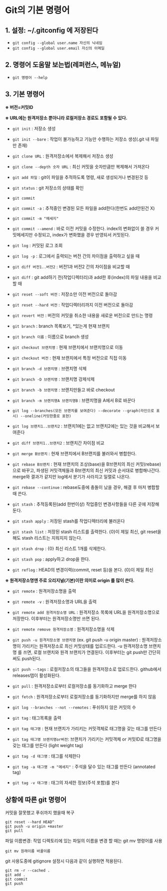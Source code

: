 # Git의 기본 명령어

## 1. 설정: ~/.gitconfig 에 저장된다
* `git config --global user.name 자신의 닉네임`
* `git config --global user.email 자신의 이메일`

## 2. 명령어 도움말 보는법(레퍼런스, 메뉴얼)
* `git 명령어 --help`


## 3. 기본 명령어
**※ 버전=커밋ID**

**※ URL에는 원격저장소 뿐아니라 로컬저장소 경로도 포함될 수 있다.**

* `git init` : 저장소 생성
* `git init --bare` : 작업이 불가능하고 기능만 수행하는 저장소 생성(.git 내 파일만 존재)
* `git clone URL` : 원격저장소에서 복제해서 저장소 생성
* `git clone --depth 숫자 URL` : 최신 커밋을 숫자만큼만 복제해서 가져온다

* `git add 파일` : git이 파일을 추적하도록 명령, 새로 생성되거나 변경된것 등

* `git status` : git 저장소의 상태를 확인

* `git commit`
* `git commit -a` : 추적중인 변경된 모든 파일을 add한다(한번도 add안된건 X)
* `git commit -m "메세지" `
* `git commit --amend` : 바로 이전 커밋을 수정한다. index의 변화없이 쓸 경우 커밋메세지만 수정되고, index가 변화했을 경우 반영되서 커밋된다.

* `git log` : 커밋된 로그 조회
* `git log -p` : 로그에서 출력되는 버전 간의 차이점을 출력하고 싶을 때
* `git diff 버전1..버전2` : 버전1과 버전2 간의 차이점을 비교할 때
* `git diff` : git add하기 전(작업디렉터리)과 add한 후(index)의 파일 내용을 비교할 때 

* `git reset --soft 버전` : 저장소만 이전 버전으로 돌아감
* `git reset --hard 버전` : 작업디렉터리까지 이전 버전으로 돌아감
* `git revert 버전` : 버전의 커밋을 취소한 내용을 새로운 버전으로 만드는 명령

* `git branch` : branch 목록보기, *있는게 현재 브랜치
* `git branch 이름` : 이름으로 branch 생성
* `git checkout 브랜치명` : 현재 브랜치에서 브랜치명으로 이동
* `git checkout 버전` : 현재 브랜치에서 특정 버전으로 직접 이동
* `git branch -d 브랜치명` : 브랜치명 삭제
* `git branch -D 브랜치명` : 브랜치명 강제삭제
* `git branch -b 브랜치명` : 브랜치만들고 바로 checkout
* `git branch -m 브랜치명A 브랜치명B` : 브랜치명을 A에서 B로 바꾼다

* `git log --branches(모든 브랜치를 보여준다) --decorate --graph(라인으로 표시) --oneline(커밋한줄로 표현)`
* `git log 브랜치1..브랜치2` : 브랜치1에는 없고 브랜치2에는 있는 것을 비교해서 보여준다
* `git diff 브랜치1..브랜치2` : 브랜치간 차이점 비교

* `git merge B브랜치` : 현재 브랜치에서 B브랜치를 불러와서 병합한다.

* `git rebase B브랜치` : 현재 브랜치의 조상(base)을 B브랜치의 최신 커밋(rebase)으로 바꾸고, 파생된 커밋객체들과 B브랜치의 최신 커밋과 순서대로 병합해나간다. merge와 결과가 같지만 log에서 분기가 사라지고 일렬로 나온다.
* `git rebase --continue` : rebase도중에 충돌이 났을 경우, 해결 후 마저 병합할때 쓴다.

* `git stash` : 추적등록된(add 한번이상) 작업중인 변경사항들을 다른 곳에 저장해둔다.
* `git stash apply` : 저장된 stash를 작업디렉터리에 불러온다
* `git stash list` : 저장된 stash 리스트를 출력한다. {0}이 제일 최신, git reset을해도 stash 리스트는 지워지지 않는다.
* `git stash drop` : {0} 최신 리스트 1개를 삭제한다.
* `git stash pop` : apply하고 drop을 한다.

* `git reflog` : HEAD의 변경이력(commit, reset 등)을 본다. {0}이 제일 최신

**※ 원격저장소명엔 주로 오리지널(기본)이란 의미로 origin 를 많이 쓴다.**

* `git remote` : 원격저장소명을 출력
* `git remote -v` : 원격저장소명과 URL을 출력
* `git remote add 원격저장소명 URL` : 원격저장소 목록에 URL을 원격저장소명으로 저장한다. 이후부터는 원격저장소명만 쓰면 된다.
* `git remote remove 원격저장소명` : 원격저장소명을 삭제

* `git push -u 원격저장소명 브랜치명` (ex. git push -u origin master) : 원격저장소명이 가리키는 원격저장소로 최신 커밋상태를 업로드한다.  -u 원격저장소명 브랜치명 를 쓰면, 로컬 브랜치와 원격 브랜치가 연결된다. 이후부터는 git push만 간단히 써도 push된다.
* `git push --tags` : 로컬저장소의 태그들을 원격저장소로 업로드한다. github에서 releases탭이 활성화된다.

* `git pull` : 원격저장소로부터 로컬저장소를 동기화하고 merge 한다

* `git fetch` : 원격저장소로부터 로컬저장소를 동기화하지만 merge를 하지 않음

* `git log --branches --not --remotes` : 푸쉬하지 않은 커밋의 수

* `git tag` : 태그목록을 출력
* `git tag 태그명` : 현재 브랜치가 가리키는 커밋객체로 태그명을 갖는 태그를 만든다
* `git tag 태그명 브랜치명or버전`: 브랜치가 가리키는 커밋객체 or 커밋ID로 태그명을 갖는 태그를 만든다 (light weight tag)
* `git tag -d 태그명` : 태그를 삭제한다
* `git tag -a 태그명 -m "메세지"` : 주석을 달수 있는 태그를 만든다 (annotated tag)
* `git tag -v 태그명` : 태그의 자세한 정보(주석 포함)를 본다

## 상황에 따른 git 명령어

커밋을 잘못했고 푸쉬까지 했을때 복구
	
	git reset --hard HEAD^
	git push -u origin +master
	git pull

파일 이름변경: 작업 디렉토리에 있는 파일의 이름을 변경 할 때는 git mv 명령어를 사용

	git mv 원래이름 바꿀이름

git 사용도중에 gitignore 설정시 다음과 같이 실행하면 적용된다.

	git rm -r --cached .
	git add .
	git commit
	git push